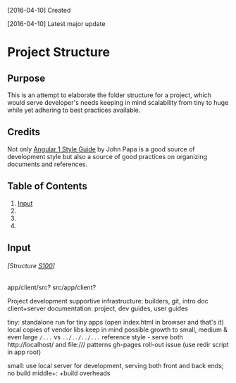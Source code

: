 [2016-04-10] Created

[2016-04-10] Latest major update

# Project Structure

## Purpose

This is an attempt to elaborate the folder structure for a project, which would
serve developer's needs keeping in mind scalability from tiny to huge while yet
adhering to best practices available.



## Credits

Not only [Angular 1 Style Guide](https://github.com/johnpapa/angular-styleguide)
by John Papa is a good source of development style but also a source of good
practices on organizing documents and references.

## Table of Contents
1. [Input](#input)
1.
1.
1.

## Input
###### [Structure [S100](#structure-s100)]




app/client/src?
src/app/client?


Project development supportive infrastructure: builders, git, intro doc
client+server
documentation: project, dev guides, user guides

tiny: standalone run for tiny apps (open index.html in browser and that's it)
      local copies of vendor libs
      keep in mind possible growth to small, medium & even large
      `/...` vs `../../../...` reference style - serve both http://localhost/ and file:/// patterns
      gh-pages roll-out issue (use redir script in app root)

small: use local server for development, serving both front and back ends; no build
middle+: +build overheads

